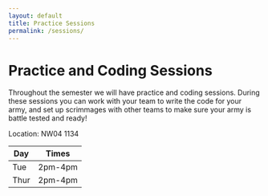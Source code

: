 ```yaml
---
layout: default
title: Practice Sessions
permalink: /sessions/
---
```

# Practice and Coding Sessions

Throughout the semester we will have practice and coding sessions. During these sessions you can work with your team to write the code for your army, and set up scrimmages with other teams to make sure your army is battle tested and ready!

Location: NW04 1134

|Day|Times|
|---|-----|
|Tue|2pm-4pm|
|Thur|2pm-4pm|
